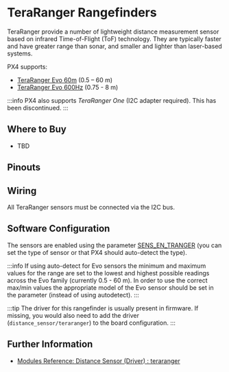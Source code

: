 # TeraRanger Rangefinders

TeraRanger provide a number of lightweight distance measurement sensor based on infrared Time-of-Flight (ToF) technology.
They are typically faster and have greater range than sonar, and smaller and lighter than laser-based systems.

PX4 supports:

- [TeraRanger Evo 60m](https://www.terabee.com/shop/lidar-tof-range-finders/teraranger-evo-60m/) (0.5 – 60 m)
- [TeraRanger Evo 600Hz](https://www.terabee.com/shop/lidar-tof-range-finders/teraranger-evo-600hz/) (0.75 - 8 m)

:::info
PX4 also supports _TeraRanger One_ (I2C adapter required).
This has been discontinued.
:::

## Where to Buy

- TBD

## Pinouts

## Wiring

All TeraRanger sensors must be connected via the I2C bus.

## Software Configuration

The sensors are enabled using the parameter [SENS_EN_TRANGER](../advanced_config/parameter_reference.md#SENS_EN_TRANGER) (you can set the type of sensor or that PX4 should auto-detect the type).

:::info
If using auto-detect for Evo sensors the minimum and maximum values for the range are set to the lowest and highest possible readings across the Evo family (currently 0.5 - 60 m).
In order to use the correct max/min values the appropriate model of the Evo sensor should be set in the parameter (instead of using autodetect).
:::

:::tip
The driver for this rangefinder is usually present in firmware. If missing, you would also need to add the driver (`distance_sensor/teraranger`) to the board configuration.
:::

## Further Information

- [Modules Reference: Distance Sensor (Driver) : teraranger](../modules/modules_driver_distance_sensor.md#teraranger)
